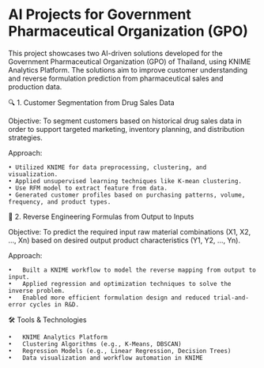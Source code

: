 # AI Projects for Government Pharmaceutical Organization (GPO)

This project showcases two AI-driven solutions developed for the Government Pharmaceutical Organization (GPO) of Thailand, using KNIME Analytics Platform. The solutions aim to improve customer understanding and reverse formulation prediction from pharmaceutical sales and production data.

🔍 1. Customer Segmentation from Drug Sales Data

Objective:
To segment customers based on historical drug sales data in order to support targeted marketing, inventory planning, and distribution strategies.

Approach:

	• Utilized KNIME for data preprocessing, clustering, and visualization.
	• Applied unsupervised learning techniques like K-mean clustering.
  	• Use RFM model to extract feature from data.
	• Generated customer profiles based on purchasing patterns, volume, frequency, and product types.

🔁 2. Reverse Engineering Formulas from Output to Inputs

Objective:
To predict the required input raw material combinations (X1, X2, …, Xn) based on desired output product characteristics (Y1, Y2, …, Yn).

Approach:

	•	Built a KNIME workflow to model the reverse mapping from output to input.
	•	Applied regression and optimization techniques to solve the inverse problem.
	•	Enabled more efficient formulation design and reduced trial-and-error cycles in R&D.

🛠️ Tools & Technologies

	•	KNIME Analytics Platform
	•	Clustering Algorithms (e.g., K-Means, DBSCAN)
	•	Regression Models (e.g., Linear Regression, Decision Trees)
	•	Data visualization and workflow automation in KNIME
